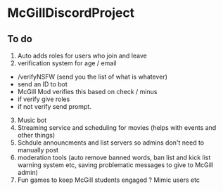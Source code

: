 # McGillDiscordProject


## To do 
1. Auto adds roles for users who join and leave 
2. verification system for age / email 


- /verifyNSFW (send you the list of what is whatever)
- send an ID to bot
- McGill Mod verifies this based on check / minus 
- if verify give roles
- if not verify send prompt. 

3. Music bot
4. Streaming service and scheduling for movies (helps with events and other things)
5. Schdule announcments and list servers so admins don't need to manually post
6. moderation tools (auto remove banned words, ban list and kick list warning system etc, saving problematic messages to give to McGill admin)
7. Fun games to keep McGill students engaged ? Mimic users etc 


